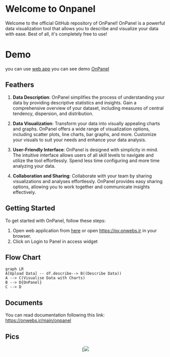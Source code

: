# Welcome to Onpanel

Welcome to the official GitHub repository of OnPanel! OnPanel is a powerful data visualization tool that allows you to describe and visualize your data with ease. Best of all, it's completely free to use!

# Demo
you can use [web app](https://py.onwebs.ir)
you can see demo [OnPanel ](https://onwebsdash.iran.liara.run/) 


## Feathers 

1.  **Data Description**: OnPanel simplifies the process of understanding your data by providing descriptive statistics and insights. Gain a comprehensive overview of your dataset, including measures of central tendency, dispersion, and distribution.
    
2.  **Data Visualization**: Transform your data into visually appealing charts and graphs. OnPanel offers a wide range of visualization options, including scatter plots, line charts, bar graphs, and more. Customize your visuals to suit your needs and enhance your data analysis.
    
    
3.  **User-Friendly Interface**: OnPanel is designed with simplicity in mind. The intuitive interface allows users of all skill levels to navigate and utilize the tool effortlessly. Spend less time configuring and more time analyzing your data.
    
4.  **Collaboration and Sharing**: Collaborate with your team by sharing visualizations and analyses effortlessly. OnPanel provides easy sharing options, allowing you to work together and communicate insights effectively.
## Getting Started
To get started with OnPanel, follow these steps:
1.  Open web application from [here](https://py.onwebs.ir) or open https://py.onwebs.ir in your browser.
2. Click on Login to Panel in access widget

## Flow Chart

```mermaid
graph LR
A[Upload Data] -- df.describe--> B((Describe Data))
A --> C(Visualise Data with Charts)
B --> D{OnPanel}
C --> D
```
## Documents

You can read documentation following this link:
https://onwebs.ir/main/onpanel



## Pics
<div align="center">




[![][banner-url]  


[banner-url]: https://onwebs.ir/main/wp-content/uploads/2023/08/40cc958c-tmplw-wpdev-saas-template-1-mac.png
